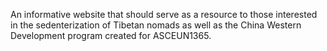 An informative website that should serve as a resource to those interested in the sedenterization of Tibetan nomads as well as the China Western Development program created for ASCEUN1365.
